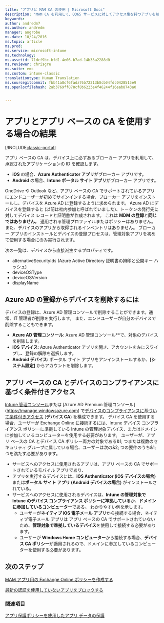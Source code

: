 ```yaml
---
title: "アプリと MAM CA の使用 | Microsoft Docs"
description: "MAM CA を利用して、O365 サービスに対してアクセス権を持つアプリを制御する方法の概念について説明します。"
keywords: 
author: andredm7
ms.author: andredm
manager: angrobe
ms.date: 10/24/2016
ms.topic: article
ms.prod: 
ms.service: microsoft-intune
ms.technology: 
ms.assetid: 71dcf9bc-bfd1-4e06-b7ad-14b33a2288d0
ms.reviewer: chrisgre
ms.suite: ems
ms.custom: intune-classic
translationtype: Human Translation
ms.sourcegitcommit: fbb41a8cf6fada76b72213b8cb04fdc0428515e9
ms.openlocfilehash: 2ab3769ff878cf8b6223e4f46244f16eab8743a0


---
```

# <a name="what-to-expect-when-using-an-app-with-app-based-ca"></a>アプリとアプリ ベースの CA を使用する場合の結果

[!INCLUDE[classic-portal](../includes/classic-portal.md)]

アプリ ベースの CA は、デバイス上に必ずあるブローカー アプリを利用して、承認されたアプリケーションの ID を確認します。
*  **iOS** の場合、**Azure Authenticator アプリ**がブローカー アプリです。
* **Android** の場合、**Intune ポータル サイト アプリ**がブローカー アプリです。 

OneDrive や Outlook など、アプリ ベースの CA でサポートされているアプリにエンドユーザーが初めてサインインする場合、ブローカー アプリをインストールし、デバイスを Azure AD に登録するように求められます。 Azure AD にデバイスを登録すると (以前は社内参加と呼ばれていました)、トークンの発行先に対してデバイス レコードと証明書が作成されます。  これは **MDM の登録**と**同じではありません**。 適用される管理プロファイルまたはポリシーはありません。また、デバイスのアプリから取得されるインベントリはありません。  ブローカー アプリのインストールとデバイスの登録プロセスは、管理対象アプリを初めて使用する場合にのみ実行されます。

次の一覧は、デバイスから直接派生するプロパティです。

* alternativeSecurityIds (Azure Active Directory 証明書の拇印と公開キー ハッシュ)
* deviceOSType
* deviceOSVersion
* displayName

## <a name="to-remove-a-device-from-azure-ad-registration"></a>Azure AD の登録からデバイスを削除するには
デバイスの登録は、Azure AD 管理コンソールで削除することができます。通常、IT 管理者が削除を実行します。  また、エンドユーザーが自分のデバイスで削除することもできます。

* **Azure AD 管理コンソール**: Azure AD 管理コンソール**で、対象のデバイスを削除します。
* **iOS デバイス**: Azure Authenticator アプリを開き、アカウントを左にスワイプし、登録の解除を選択します。  
* **Android デバイス**: ポータル サイト アプリをアンインストールするか、**[システム設定]** からアカウントを削除します。



## <a name="app-based-ca-with-conditional-access-based-on-device-compliance"></a>アプリ ベースの CA とデバイスのコンプライアンスに基づく条件付きアクセス  

[Intune 管理コンソール](https://manage.microsoft.com)または [Azure AD Premium 管理コンソール] (https://manage.windowsazure.com) で[デバイスのコンプライアンスに基づいて条件付きアクセス](restrict-access-to-email-and-o365-services-with-microsoft-intune.md) (**デバイス CA**) を構成できます。 デバイス CA を使用する場合、ユーザーが Exchange Online に接続するには、Intune デバイス コンプライアンス ポリシーに準拠している Intune の管理対象デバイス、またはドメインに参加しているコンピューターを使用する必要があります。  ユーザーが、アプリ ベースの CA とデバイス CA ポリシー両方の対象である&1; つまたは複数のセキュリティ グループに属している場合、ユーザーは次の&2; つの要件のうち&1; つを満たす必要があります。
* サービスへのアクセスに使用されるアプリは、アプリ ベースの CA でサポートされているモバイル アプリであり、 
* アプリを実行するデバイスには、**iOS Authenticator (iOS デバイスの場合)** または**ポータル サイト アプリ (Android デバイスの場合)** がインストールされている。
* サービスへのアクセスに使用されるデバイスは、**Intune の管理対象で Intune のデバイス コンプライアンス ポリシーに準拠している**か、**ドメインに参加しているコンピューター**である。  わかりやすい例を示します。
  * ユーザーが**ネイティブ iOS 電子メール アプリ**から接続する場合、ネイティブ電子メール アプリは アプリ ベースの CA でサポートされていないため、**管理対象で準拠しているデバイス**を使用して接続する必要があります。
  * ユーザーが **Windows Home コンピューター**から接続する場合、**デバイス CA ポリシー**が適用されるので、ドメインに参加しているコンピューターを使用する必要があります。

## <a name="next-steps"></a>次のステップ
[MAM アプリ用の Exchange Online ポリシーを作成する](mam-ca-for-exchange-online.md)

[最新の認証を使用していないアプリをブロックする](block-apps-with-no-modern-authentication.md)

### <a name="see-also"></a>関連項目

[アプリ保護ポリシーを使用したアプリ データの保護](protect-app-data-using-mobile-app-management-policies-with-microsoft-intune.md)



<!--HONumber=Feb17_HO2-->


